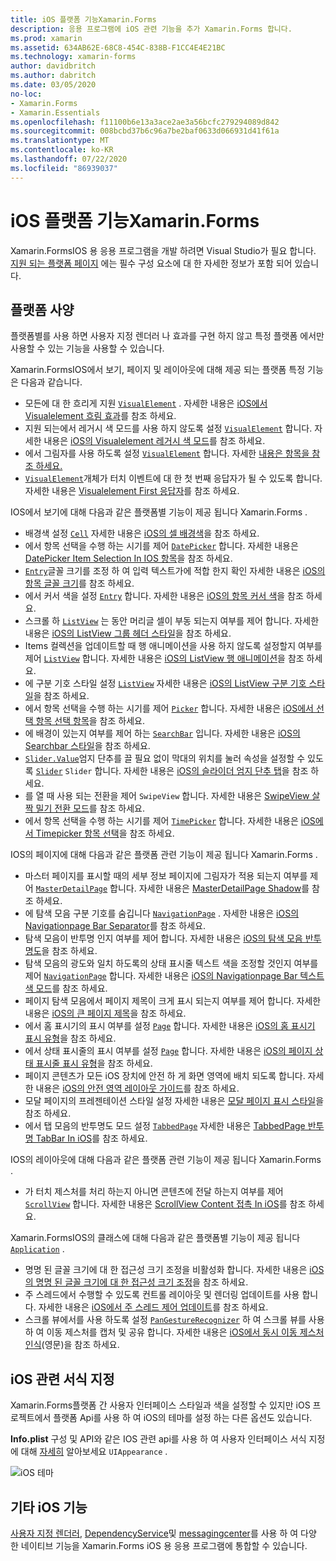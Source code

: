 ```yaml
---
title: iOS 플랫폼 기능Xamarin.Forms
description: 응용 프로그램에 iOS 관련 기능을 추가 Xamarin.Forms 합니다.
ms.prod: xamarin
ms.assetid: 634AB62E-68C8-454C-838B-F1CC4E4E21BC
ms.technology: xamarin-forms
author: davidbritch
ms.author: dabritch
ms.date: 03/05/2020
no-loc:
- Xamarin.Forms
- Xamarin.Essentials
ms.openlocfilehash: f11100b6e13a3ace2ae3a56bcfc279294089d842
ms.sourcegitcommit: 008bcbd37b6c96a7be2baf0633d066931d41f61a
ms.translationtype: MT
ms.contentlocale: ko-KR
ms.lasthandoff: 07/22/2020
ms.locfileid: "86939037"
---
```

# <a name="ios-platform-features-in-xamarinforms"></a>iOS 플랫폼 기능Xamarin.Forms

Xamarin.FormsIOS 용 응용 프로그램을 개발 하려면 Visual Studio가 필요 합니다. [지원 되는 플랫폼 페이지](~/get-started/supported-platforms.md) 에는 필수 구성 요소에 대 한 자세한 정보가 포함 되어 있습니다.

## <a name="platform-specifics"></a>플랫폼 사양

플랫폼별를 사용 하면 사용자 지정 렌더러 나 효과를 구현 하지 않고 특정 플랫폼 에서만 사용할 수 있는 기능을 사용할 수 있습니다.

Xamarin.FormsIOS에서 보기, 페이지 및 레이아웃에 대해 제공 되는 플랫폼 특정 기능은 다음과 같습니다.

- 모든에 대 한 흐리게 지원 [`VisualElement`](xref:Xamarin.Forms.VisualElement) . 자세한 내용은 [iOS에서 Visualelement 흐림 효과](visualelement-blur.md)를 참조 하세요.
- 지원 되는에서 레거시 색 모드를 사용 하지 않도록 설정 [`VisualElement`](xref:Xamarin.Forms.VisualElement) 합니다. 자세한 내용은 [iOS의 Visualelement 레거시 색 모드](legacy-color-mode.md)를 참조 하세요.
- 에서 그림자를 사용 하도록 설정 [`VisualElement`](xref:Xamarin.Forms.VisualElement) 합니다. 자세한 [내용은 항목을 참조 하세요.](visualelement-drop-shadow.md)
- [`VisualElement`](xref:Xamarin.Forms.VisualElement)개체가 터치 이벤트에 대 한 첫 번째 응답자가 될 수 있도록 합니다. 자세한 내용은 [Visualelement First 응답자](visualelement-first-responder.md)를 참조 하세요.

IOS에서 보기에 대해 다음과 같은 플랫폼별 기능이 제공 됩니다 Xamarin.Forms .

- 배경색 설정 [`Cell`](xref:Xamarin.Forms.Cell) 자세한 내용은 [iOS의 셀 배경색](cell-background-color.md)을 참조 하세요.
- 에서 항목 선택을 수행 하는 시기를 제어 [`DatePicker`](xref:Xamarin.Forms.DatePicker) 합니다. 자세한 내용은 [DatePicker Item Selection In IOS 항목](datepicker-selection.md)을 참조 하세요.
- [`Entry`](xref:Xamarin.Forms.Entry)글꼴 크기를 조정 하 여 입력 텍스트가에 적합 한지 확인 자세한 내용은 [iOS의 항목 글꼴 크기](entry-font-size.md)를 참조 하세요.
- 에서 커서 색을 설정 [`Entry`](xref:Xamarin.Forms.Entry) 합니다. 자세한 내용은 [iOS의 항목 커서 색](entry-cursor-color.md)을 참조 하세요.
- 스크롤 하 [`ListView`](xref:Xamarin.Forms.ListView) 는 동안 머리글 셀이 부동 되는지 여부를 제어 합니다. 자세한 내용은 [iOS의 ListView 그룹 헤더 스타일](listview-group-header-style.md)을 참조 하세요.
- Items 컬렉션을 업데이트할 때 행 애니메이션을 사용 하지 않도록 설정할지 여부를 제어 [`ListView`](xref:Xamarin.Forms.ListView) 합니다. 자세한 내용은 [iOS의 ListView 행 애니메이션](listview-row-animations.md)을 참조 하세요.
- 에 구분 기호 스타일 설정 [`ListView`](xref:Xamarin.Forms.ListView) 자세한 내용은 [iOS의 ListView 구분 기호 스타일](listview-separator-style.md)을 참조 하세요.
- 에서 항목 선택을 수행 하는 시기를 제어 [`Picker`](xref:Xamarin.Forms.Picker) 합니다. 자세한 내용은 [iOS에서 선택 항목 선택 항목](picker-selection.md)을 참조 하세요.
- 에 배경이 있는지 여부를 제어 하는 [`SearchBar`](xref:Xamarin.Forms.SearchBar) 입니다. 자세한 내용은 [iOS의 Searchbar 스타일](searchbar-style.md)을 참조 하세요.
- [`Slider.Value`](xref:Xamarin.Forms.Slider.Value)엄지 단추를 끌 필요 없이 막대의 위치를 눌러 속성을 설정할 수 있도록 [`Slider`](xref:Xamarin.Forms.Slider) `Slider` 합니다. 자세한 내용은 [iOS의 슬라이더 엄지 단추 탭](slider-thumb.md)을 참조 하세요.
- 를 열 때 사용 되는 전환을 제어 `SwipeView` 합니다. 자세한 내용은 [SwipeView 살짝 밀기 전환 모드](swipeview-swipetransitionmode.md)를 참조 하세요.
- 에서 항목 선택을 수행 하는 시기를 제어 [`TimePicker`](xref:Xamarin.Forms.TimePicker) 합니다. 자세한 내용은 [iOS에서 Timepicker 항목 선택](timepicker-selection.md)을 참조 하세요.

IOS의 페이지에 대해 다음과 같은 플랫폼 관련 기능이 제공 됩니다 Xamarin.Forms .

- 마스터 페이지를 표시할 때의 세부 정보 페이지에 그림자가 적용 되는지 여부를 제어 [`MasterDetailPage`](xref:Xamarin.Forms.MasterDetailPage) 합니다. 자세한 내용은 [MasterDetailPage Shadow](masterdetailpage-shadow.md)를 참조 하세요.
- 에 탐색 모음 구분 기호를 숨깁니다 [`NavigationPage`](xref:Xamarin.Forms.NavigationPage) . 자세한 내용은 [iOS의 Navigationpage Bar Separator](navigation-bar-separator.md)를 참조 하세요.
- 탐색 모음이 반투명 인지 여부를 제어 합니다. 자세한 내용은 [iOS의 탐색 모음 반투명도](navigation-bar-translucent.md)을 참조 하세요.
- 탐색 모음의 광도와 일치 하도록의 상태 표시줄 텍스트 색을 조정할 것인지 여부를 제어 [`NavigationPage`](xref:Xamarin.Forms.NavigationPage) 합니다. 자세한 내용은 [iOS의 Navigationpage Bar 텍스트 색 모드](status-bar-text-color.md)를 참조 하세요.
- 페이지 탐색 모음에서 페이지 제목이 크게 표시 되는지 여부를 제어 합니다. 자세한 내용은 [iOS의 큰 페이지 제목](page-large-title.md)을 참조 하세요.
- 에서 홈 표시기의 표시 여부를 설정 [`Page`](xref:Xamarin.Forms.Page) 합니다. 자세한 내용은 [iOS의 홈 표시기 표시 유형](page-home-indicator.md)을 참조 하세요.
- 에서 상태 표시줄의 표시 여부를 설정 [`Page`](xref:Xamarin.Forms.Page) 합니다. 자세한 내용은 [iOS의 페이지 상태 표시줄 표시 유형](page-status-bar-visibility.md)을 참조 하세요.
- 페이지 콘텐츠가 모든 iOS 장치에 안전 하 게 화면 영역에 배치 되도록 합니다. 자세한 내용은 [iOS의 안전 영역 레이아웃 가이드](page-safe-area-layout.md)를 참조 하세요.
- 모달 페이지의 프레젠테이션 스타일 설정 자세한 내용은 [모달 페이지 표시 스타일](page-presentation-style.md)을 참조 하세요.
- 에서 탭 모음의 반투명도 모드 설정 [`TabbedPage`](xref:Xamarin.Forms.TabbedPage) 자세한 내용은 [TabbedPage 반투명 TabBar In iOS](tabbedpage-translucent-tabbar.md)를 참조 하세요.

IOS의 레이아웃에 대해 다음과 같은 플랫폼 관련 기능이 제공 됩니다 Xamarin.Forms .

- 가 터치 제스처를 처리 하는지 아니면 콘텐츠에 전달 하는지 여부를 제어 [`ScrollView`](xref:Xamarin.Forms.ScrollView) 합니다. 자세한 내용은 [ScrollView Content 접촉 In iOS](scrollview-content-touches.md)를 참조 하세요.

Xamarin.FormsIOS의 클래스에 대해 다음과 같은 플랫폼별 기능이 제공 됩니다 [`Application`](xref:Xamarin.Forms.Application) .

- 명명 된 글꼴 크기에 대 한 접근성 크기 조정을 비활성화 합니다. 자세한 내용은 [iOS의 명명 된 글꼴 크기에 대 한 접근성 크기 조정](named-font-size-scaling.md)을 참조 하세요.
- 주 스레드에서 수행할 수 있도록 컨트롤 레이아웃 및 렌더링 업데이트를 사용 합니다. 자세한 내용은 [iOS에서 주 스레드 제어 업데이트](main-thread-updates-ui.md)를 참조 하세요.
- 스크롤 뷰에서를 사용 하도록 설정 [`PanGestureRecognizer`](xref:Xamarin.Forms.PanGestureRecognizer) 하 여 스크롤 뷰를 사용 하 여 이동 제스처를 캡처 및 공유 합니다. 자세한 내용은 [iOS에서 동시 이동 제스처 인식](application-pan-gesture.md)(영문)을 참조 하세요.

## <a name="ios-specific-formatting"></a>iOS 관련 서식 지정

Xamarin.Forms플랫폼 간 사용자 인터페이스 스타일과 색을 설정할 수 있지만 iOS 프로젝트에서 플랫폼 Api를 사용 하 여 iOS의 테마를 설정 하는 다른 옵션도 있습니다.

**Info.plist** 구성 및 API와 같은 IOS 관련 api를 사용 하 여 사용자 인터페이스 서식 지정에 대해 [자세히](formatting.md) 알아보세요 `UIAppearance` .

![iOS 테마](images/status-white-sml.png)

## <a name="other-ios-features"></a>기타 iOS 기능

[사용자 지정 렌더러](~/xamarin-forms/app-fundamentals/custom-renderer/index.md), [DependencyService](~/xamarin-forms/app-fundamentals/dependency-service/index.md)및 [messagingcenter](~/xamarin-forms/app-fundamentals/messaging-center.md)를 사용 하 여 다양 한 네이티브 기능을 Xamarin.Forms iOS 용 응용 프로그램에 통합할 수 있습니다.
